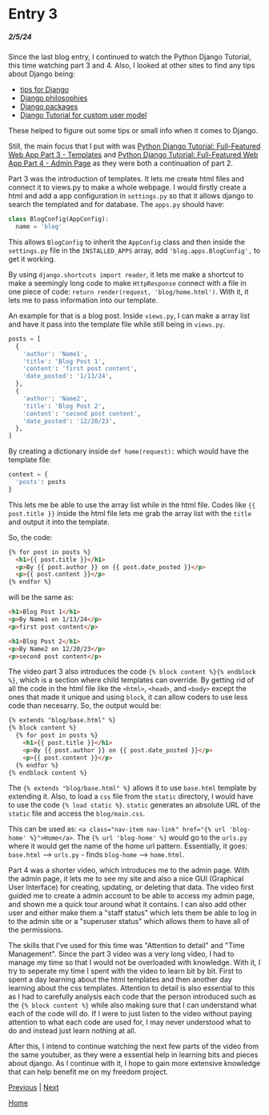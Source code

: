 # Entry 3
##### 2/5/24

Since the last blog entry, I continued to watch the Python Django Tutorial, this time watching part 3 and 4. Also, I looked at other sites to find any tips about Django being:

* [tips for Django](https://medium.com/analytics-vidhya/7-tips-and-more-to-ensure-a-successful-django-project-331a8d5746a3)
* [Django philosophies](https://docs.djangoproject.com/en/2.1/misc/design-philosophies/)
* [Django packages](https://djangopackages.org/)
* [Django Tutorial for custom user model](https://learndjango.com/tutorials/django-custom-user-model)

These helped to figure out some tips or small info when it comes to Django.

Still, the main focus that I put with was [Python Django Tutorial: Full-Featured Web App Part 3 - Templates](https://www.youtube.com/watch?v=qDwdMDQ8oX4&list=PL-osiE80TeTtoQCKZ03TU5fNfx2UY6U4p&index=3) and [Python Django Tutorial: Full-Featured Web App Part 4 - Admin Page](https://www.youtube.com/watch?v=1PkNiYlkkjo&list=PL-osiE80TeTtoQCKZ03TU5fNfx2UY6U4p&index=4) as they were both a continuation of part 2.

Part 3 was the introduction of templates. It lets me create html files and connect it to views.py to make a whole webpage. I would firstly create a html and add a app configuration in `settings.py` so that it allows django to search the templated and for database. The `apps.py` should have:

```python
class BlogConfig(AppConfig):
  name = 'blog'
```

This allows `BlogConfig` to inherit the `AppConfig` class and then inside the `settings.py` file in the `INSTALLED_APPS` array, add `'blog.apps.BlogConfig',` to get it working.

By using `django.shortcuts import reader`, it lets me make a shortcut to make a seemingly long code to make `HttpResponse` connect with a file in one piece of code: `return render(request, 'blog/home.html')`. With it, it lets me to pass information into our template.

An example for that is a blog post. Inside `views.py`, I can make a array list and have it pass into the template file while still being in `views.py`. 

```python
posts = [
  {
    'author': 'Name1',
    'title': 'Blog Post 1',
    'content': 'first post content',
    'date_posted': '1/13/24',
  },
  {
    'author': 'Name2',
    'title': 'Blog Post 2',
    'content': 'second post content',
    'date_posted': '12/20/23',
  },
]
```

By creating a dictionary inside `def home(request):` which would have the template file:

```python
context = {
  'posts': posts
}
```

This lets me be able to use the array list while in the html file. Codes like `{{ post.title }}` inside the html file lets me grab the array list with the `title` and output it into the template.

So, the code:

```html
{% for post in posts %}
  <h1>{{ post.title }}</h1>
  <p>By {{ post.author }} on {{ post.date_posted }}</p>
  <p>{{ post.content }}</p>
{% endfor %}
```

will be the same as:

```html
<h1>Blog Post 1</h1>
<p>By Name1 on 1/13/24</p>
<p>first post content</p>

<h1>Blog Post 2</h1>
<p>By Name2 on 12/20/23</p>
<p>second post content</p>
```

The video part 3 also introduces the code `{% block content %}{% endblock %}`, which is a section where child templates can override. By getting rid of all the code in the html file like the `<html>`, `<head>`, and `<body>` except the ones that made it unique and using `block`, it can allow coders to use less code than necesarry. So, the output would be:

```html
{% extends "blog/base.html" %}
{% block content %}
  {% for post in posts %}
    <h1>{{ post.title }}</h1>
    <p>By {{ post.author }} on {{ post.date_posted }}</p>
    <p>{{ post.content }}</p>
  {% endfor %}
{% endblock content %}
```

The `{% extends "blog/base.html" %}` allows it to use `base.html` template by extending it. Also, to load a `css` file from the `static` directory, I would have to use the code `{% load static %}`. `static` generates an absolute URL of the `static` file and access the `blog/main.css`.

This can be used as: `<a class="nav-item nav-link" href="{% url 'blog-home' %}">Home</a>`. The `{% url 'blog-home' %}` would go to the `urls.py` where it would get the name of the home url pattern. Essentially, it goes: `base.html` --> `urls.py` - finds `blog-home` --> `home.html`.

Part 4 was a shorter video, which introduces me to the admin page. With the admin page, it lets me to see my site and also a nice GUI (Graphical User Interface) for creating, updating, or deleting that data. The video first guided me to create a admin account to be able to access my admin page, and shown me a quick tour around what it contains. I can also add other user and either make them a "staff status" which lets them be able to log in to the admin site or a "superuser status" which allows them to have all of the permissions.

The skills that I've used for this time was "Attention to detail" and "Time Management". Since the part 3 video was a very long video, I had to manage my time so that I would not be overloaded with knowledge. With it, I try to seperate my time I spent with the video to learn bit by bit. First to spent a day learning about the html templates and then another day learning about the css templates. Attention to detail is also essential to this as I had to carefully analysis each code that the person introduced such as the `{% block content %}` while also making sure that I can understand what each of the code will do. If I were to just listen to the video without paying attention to what each code are used for, I may never understood what to do and instead just learn nothing at all.

After this, I intend to continue watching the next few parts of the video from the same youtuber, as they were a essential help in learning bits and pieces about django. As I continue with it, I hope to gain more extensive knowledge that can help benefit me on my freedom project.

[Previous](entry02.md) | [Next](entry04.md)

[Home](../README.md)

